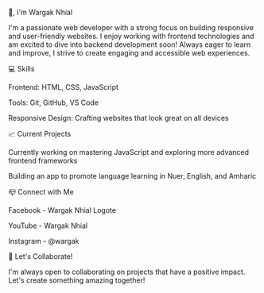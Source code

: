 👋, I'm Wargak Nhial

I'm a passionate web developer with a strong focus on building responsive and user-friendly websites. I enjoy working with frontend technologies and am excited to dive into backend development soon! Always eager to learn and improve, I strive to create engaging and accessible web experiences.

💻 Skills

Frontend: HTML, CSS, JavaScript

Tools: Git, GitHub, VS Code

Responsive Design: Crafting websites that look great on all devices


📈 Current Projects

Currently working on mastering JavaScript and exploring more advanced frontend frameworks

Building an app to promote language learning in Nuer, English, and Amharic


📪 Connect with Me

Facebook - Wargak Nhial Logote

YouTube - Wargak Nhial

Instagram - @wargak

🚀 Let's Collaborate!

I'm always open to collaborating on projects that have a positive impact. Let's create something amazing together!

